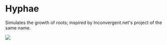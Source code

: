 # Hyphae
Simulates the growth of roots; inspired by Inconvergent.net's project of the same name.

![](http://imgur.com/MNgIGjw.gif)
